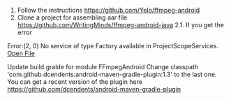 
1. Follow the instructions https://github.com/Yelp/ffmpeg-android
2. Clone a project for assembling aar file https://github.com/WritingMinds/ffmpeg-android-java
2.1. If you get the error 

Error:(2, 0) No service of type Factory<LoggingManagerInternal> available in ProjectScopeServices.
<a href="openFile:/Users/sashatinkoff/Downloads/ffmpeg-android-java-master/FFmpegAndroid/build.gradle">Open File</a>

Update build.gralde for module FFmpegAndroid
Change classpath 'com.github.dcendents:android-maven-gradle-plugin:1.3' to the last one. You can get a recent version of the plugin here https://github.com/dcendents/android-maven-gradle-plugin

